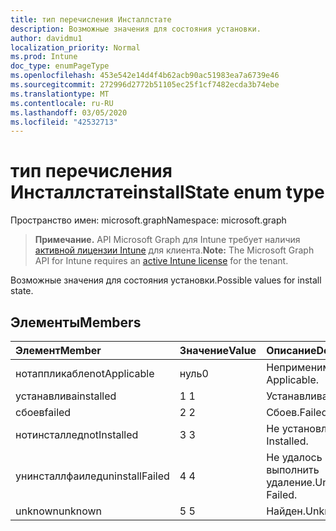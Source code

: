 ```yaml
---
title: тип перечисления Инсталлстате
description: Возможные значения для состояния установки.
author: davidmu1
localization_priority: Normal
ms.prod: Intune
doc_type: enumPageType
ms.openlocfilehash: 453e542e14d4f4b62acb90ac51983ea7a6739e46
ms.sourcegitcommit: 272996d2772b51105ec25f1cf7482ecda3b74ebe
ms.translationtype: MT
ms.contentlocale: ru-RU
ms.lasthandoff: 03/05/2020
ms.locfileid: "42532713"
---
```

# <a name="installstate-enum-type"></a><span data-ttu-id="21811-103">тип перечисления Инсталлстате</span><span class="sxs-lookup"><span data-stu-id="21811-103">installState enum type</span></span>

<span data-ttu-id="21811-104">Пространство имен: microsoft.graph</span><span class="sxs-lookup"><span data-stu-id="21811-104">Namespace: microsoft.graph</span></span>

> <span data-ttu-id="21811-105">**Примечание.** API Microsoft Graph для Intune требует наличия [активной лицензии Intune](https://go.microsoft.com/fwlink/?linkid=839381) для клиента.</span><span class="sxs-lookup"><span data-stu-id="21811-105">**Note:** The Microsoft Graph API for Intune requires an [active Intune license](https://go.microsoft.com/fwlink/?linkid=839381) for the tenant.</span></span>

<span data-ttu-id="21811-106">Возможные значения для состояния установки.</span><span class="sxs-lookup"><span data-stu-id="21811-106">Possible values for install state.</span></span>

## <a name="members"></a><span data-ttu-id="21811-107">Элементы</span><span class="sxs-lookup"><span data-stu-id="21811-107">Members</span></span>
|<span data-ttu-id="21811-108">Элемент</span><span class="sxs-lookup"><span data-stu-id="21811-108">Member</span></span>|<span data-ttu-id="21811-109">Значение</span><span class="sxs-lookup"><span data-stu-id="21811-109">Value</span></span>|<span data-ttu-id="21811-110">Описание</span><span class="sxs-lookup"><span data-stu-id="21811-110">Description</span></span>|
|:---|:---|:---|
|<span data-ttu-id="21811-111">нотаппликабле</span><span class="sxs-lookup"><span data-stu-id="21811-111">notApplicable</span></span>|<span data-ttu-id="21811-112">нуль</span><span class="sxs-lookup"><span data-stu-id="21811-112">0</span></span>|<span data-ttu-id="21811-113">Неприменимо.</span><span class="sxs-lookup"><span data-stu-id="21811-113">Not Applicable.</span></span>|
|<span data-ttu-id="21811-114">устанавлива</span><span class="sxs-lookup"><span data-stu-id="21811-114">installed</span></span>|<span data-ttu-id="21811-115">1 </span><span class="sxs-lookup"><span data-stu-id="21811-115">1</span></span>|<span data-ttu-id="21811-116">Устанавлива.</span><span class="sxs-lookup"><span data-stu-id="21811-116">Installed.</span></span>|
|<span data-ttu-id="21811-117">сбоев</span><span class="sxs-lookup"><span data-stu-id="21811-117">failed</span></span>|<span data-ttu-id="21811-118">2 </span><span class="sxs-lookup"><span data-stu-id="21811-118">2</span></span>|<span data-ttu-id="21811-119">Сбоев.</span><span class="sxs-lookup"><span data-stu-id="21811-119">Failed.</span></span>|
|<span data-ttu-id="21811-120">нотинсталлед</span><span class="sxs-lookup"><span data-stu-id="21811-120">notInstalled</span></span>|<span data-ttu-id="21811-121">3 </span><span class="sxs-lookup"><span data-stu-id="21811-121">3</span></span>|<span data-ttu-id="21811-122">Не установлено.</span><span class="sxs-lookup"><span data-stu-id="21811-122">Not Installed.</span></span>|
|<span data-ttu-id="21811-123">унинсталлфаилед</span><span class="sxs-lookup"><span data-stu-id="21811-123">uninstallFailed</span></span>|<span data-ttu-id="21811-124">4 </span><span class="sxs-lookup"><span data-stu-id="21811-124">4</span></span>|<span data-ttu-id="21811-125">Не удалось выполнить удаление.</span><span class="sxs-lookup"><span data-stu-id="21811-125">Uninstall Failed.</span></span>|
|<span data-ttu-id="21811-126">unknown</span><span class="sxs-lookup"><span data-stu-id="21811-126">unknown</span></span>|<span data-ttu-id="21811-127">5 </span><span class="sxs-lookup"><span data-stu-id="21811-127">5</span></span>|<span data-ttu-id="21811-128">Найден.</span><span class="sxs-lookup"><span data-stu-id="21811-128">Unknown.</span></span>|




